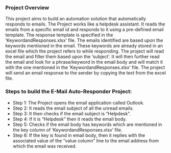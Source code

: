 ### Project Overview
This project aims to build an automation solution that automatically responds to emails. The Project works like a helpdesk assistant. It reads the emails from a specific email id and responds to it using a pre-defined email template. The response template is specified in the ‘KeywordandResponses.xlsx’ file. The emails identified are based upon the keywords mentioned in the email. These keywords are already stored in an excel file which the project refers to while responding. The project will read the email and filter them based upon the ‘subject’. It will then further read the email and look for a phrase/keyword in the email body and will match it with the one mentioned in the ‘KeywordandResponses.xlsx’ file. The project will send an email response to the sender by copying the text from the excel file.

### Steps to build the E-Mail Auto-Responder Project:

- Step 1: The Project opens the email application called Outlook.
- Step 2: It reads the email subject of all the unread emails.  
- Step 3: It then checks if the email subject is “Helpdesk”.
- Step 4: If it is “Helpdesk” then it reads the email body.
- Step 5: Checks if the email body has keywords which are mentioned in the key column of ‘KeywordandResponses.xlsx’ file.
- Step 6: If the key is found in email body, then it replies with the associated value of the “value column” line to the email address from which the email was received.
